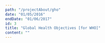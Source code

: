 ```yaml
---
path: "/projectAbout/gho"
date: "01/05/2016"
endDate: "01/06/2017"
id: 3
title: "Global Health Objectives [for WHO]"
content: ""
---
```

